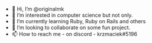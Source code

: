 - 👋 Hi, I’m @originalmk
- 👀 I’m interested in computer science but not only.
- 🌱 I’m currently learning Ruby, Ruby on Rails and others
- 💞️ I’m looking to collaborate on some fun project.
- 📫 How to reach me - on discord - krzmaciek#5196

<!---
originalmk/originalmk is a ✨ special ✨ repository because its `README.md` (this file) appears on your GitHub profile.
You can click the Preview link to take a look at your changes.
--->
